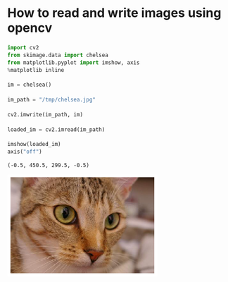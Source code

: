 # How to read and write images using opencv


```python
import cv2
from skimage.data import chelsea
from matplotlib.pyplot import imshow, axis
%matplotlib inline

im = chelsea()

im_path = "/tmp/chelsea.jpg"

cv2.imwrite(im_path, im)

loaded_im = cv2.imread(im_path)

imshow(loaded_im)
axis("off")
```




    (-0.5, 450.5, 299.5, -0.5)




![png](output_1_1.png)


